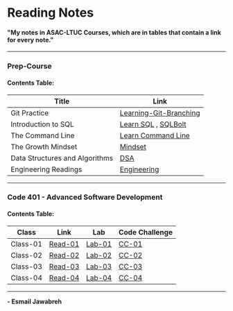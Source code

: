 # Reading Notes
#### "My notes in ASAC-LTUC Courses, which are in tables that contain a link for every note."

---

### Prep-Course
#### Contents Table:

| Title               | Link                                                                                                    |
| ----------------    | ----------------------------------------------------                                                    |
| Git Practice        | [Learning-Git-Branching](https://github.com/Esmail-Jawabreh/Learning-Git-Branching#42-juggling-commits) |
| Introduction to SQL | [Learn SQL](./PrepCourse/Sql.MD) , [SQLBolt](https://github.com/Esmail-Jawabreh/SQL-Bolt)               |
| The Command Line    | [Learn Command Line](./PrepCourse/Terminal.MD)                                                          |
| The Growth Mindset  | [Mindset](./PrepCourse/Mindset.md)                                                                      |
| Data Structures and Algorithms | [DSA](./PrepCourse/DSA.MD)                                                                   |
| Engineering Readings | [Engineering](./PrepCourse/Engineering.MD)                                                             |

---

### Code 401 - Advanced Software Development
#### Contents Table:

|   Class                |     Link                                  | Lab                                                      | Code Challenge | 
| ----------------       | ------------------                        | -----                                                    | -----          |
|       Class-01         | [Read-01](./ReadClasses/Read-Class-01.md) | [Lab-01](https://github.com/Esmail-Jawabreh/snakes-cafe) | [CC-01](https://github.com/Esmail-Jawabreh/data-structures-and-algorithms/tree/main/CC/reverseArray)     |
|       Class-02         | [Read-02](./ReadClasses/Read-Class-02.md) | [Lab-02](https://github.com/Esmail-Jawabreh/math-series) | [CC-02](https://github.com/Esmail-Jawabreh/data-structures-and-algorithms/tree/main/CC/arrayInsertShift) |
|       Class-03         | [Read-03](./ReadClasses/Read-Class-03.md) | [Lab-03](https://github.com/Esmail-Jawabreh/madlib-cli)  | [CC-03](https://github.com/Esmail-Jawabreh/data-structures-and-algorithms/tree/main/CC/arrayInsertShift) |
|       Class-04         | [Read-04](./ReadClasses/Read-Class-04.md) | [Lab-04]()                                               | [CC-04](https://github.com/Esmail-Jawabreh/data-structures-and-algorithms/tree/main/CC/Mock_Interviews)  |

--- 

**- Esmail Jawabreh**